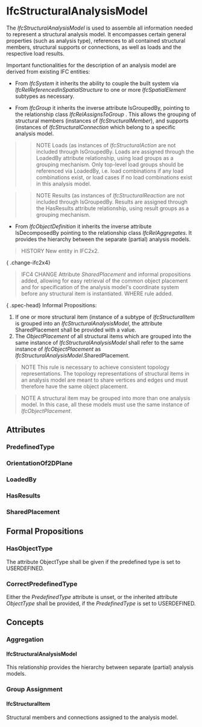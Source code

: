 # IfcStructuralAnalysisModel

The _IfcStructuralAnalysisModel_ is used to assemble all information needed to represent a structural analysis model. It encompasses certain general properties (such as analysis type), references to all contained structural members, structural supports or connections, as well as loads and the respective load results.

Important functionalities for the description of an analysis model are derived from existing IFC entities:

* From _IfcSystem_ it inherits the ability to couple the built system via _IfcRelReferencedInSpatialStructure_ to one or more _IfcSpatialElement_ subtypes as necessary.

* From _IfcGroup_ it inherits the inverse attribute IsGroupedBy, pointing to the relationship class _IfcRelAssignsToGroup_ . This allows the grouping of structural members (instances of _IfcStructuralMember_), and supports (instances of _IfcStructuralConnection_ which belong to a specific analysis model.

>> NOTE  Loads (as instances of _IfcStructuralAction_ are not included through IsGroupedBy. Loads are assigned through the LoadedBy attribute relationship, using load groups as a grouping mechanism. Only top-level load groups should be referenced via LoadedBy, i.e. load combinations if any load combinations exist, or load cases if no load combinations exist in this analysis model.

>> NOTE  Results (as instances of _IfcStructuralReaction_ are not included through IsGroupedBy. Results are assigned through the HasResults attribute relationship, using result groups as a grouping mechanism.

* From _IfcObjectDefinition_ it inherits the inverse attribute IsDecomposedBy pointing to the relationship class _IfcRelAggregates_. It provides the hierarchy between the separate (partial) analysis models.

> HISTORY  New entity in IFC2x2.

{ .change-ifc2x4}
> IFC4 CHANGE  Attribute _SharedPlacement_ and informal propositions added, allowing for easy retrieval of the common object placement and for specification of the analysis model's coordinate system before any structural item is instantiated. WHERE rule added.

{ .spec-head}
Informal Propositions:

1. If one or more structural item (instance of a subtype of _IfcStructuralItem_ is grouped into an _IfcStructuralAnalysisModel_, the attribute SharedPlacement shall be provided with a value.
2. The _ObjectPlacement_ of all structural items which are grouped into the same instance of _IfcStructuralAnalysisModel_ shall refer to the same instance of _IfcObjectPlacement_ as _IfcStructuralAnalysisModel_.SharedPlacement.


> NOTE  This rule is necessary to achieve consistent topology representations. The topology representations of structural items in an analysis model are meant to share vertices and edges und must therefore have the same object placement.

> NOTE  A structural item may be grouped into more than one analysis model. In this case, all these models must use the same instance of _IfcObjectPlacement_.

## Attributes

### PredefinedType


### OrientationOf2DPlane


### LoadedBy


### HasResults


### SharedPlacement


## Formal Propositions

### HasObjectType
The attribute ObjectType shall be given if the predefined type is set to USERDEFINED.

### CorrectPredefinedType
Either the _PredefinedType_ attribute is unset, or the inherited attribute _ObjectType_ shall be provided, if the _PredefinedType_ is set to USERDEFINED.

## Concepts

### Aggregation



#### IfcStructuralAnalysisModel

This relationship provides the hierarchy between separate (partial) analysis models.

### Group Assignment



#### IfcStructuralItem

Structural members and connections assigned to the analysis model.

